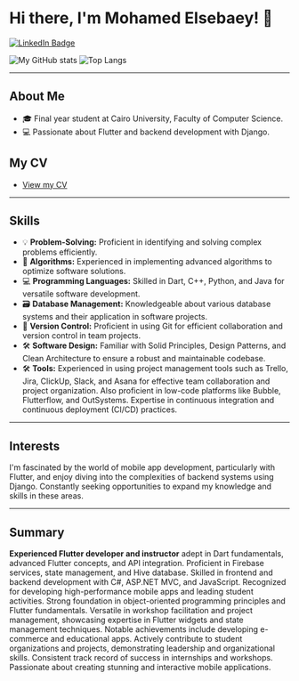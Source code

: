 
# Hi there, I'm Mohamed Elsebaey! 👋   <div id="badges">
  <a href="https://www.linkedin.com/in/mohamed-elsebaey-b43062242/">
    <img src="https://img.shields.io/badge/LinkedIn-blue?style=for-the-badge&logo=linkedin&logoColor=white" alt="LinkedIn Badge"/>
  </a>
</div>

![My GitHub stats](https://github-readme-stats.vercel.app/api?username=muhammedelsepa3y&hide=stars&count_private=true&show_icons=true&&include_all_commits=true)
![Top Langs](https://github-readme-stats.vercel.app/api/top-langs/?username=muhammedelsepa3y&layout=donut)

---

## About Me
- 🎓 Final year student at Cairo University, Faculty of Computer Science.
- 💻 Passionate about Flutter and backend development with Django.
  
## My CV
- [View my CV](https://docs.google.com/document/d/1_trMyVJBwuGp2Ug2LgkeeTSo4KEXMi5zVKI9N8ov_Jo/edit?usp=sharing)

---

## Skills
- 💡 **Problem-Solving:** Proficient in identifying and solving complex problems efficiently.
- 🧠 **Algorithms:** Experienced in implementing advanced algorithms to optimize software solutions.
- 💻 **Programming Languages:** Skilled in Dart, C++, Python, and Java for versatile software development.
- 🗃️ **Database Management:** Knowledgeable about various database systems and their application in software projects.
- 🔄 **Version Control:** Proficient in using Git for efficient collaboration and version control in team projects.
- 🛠️ **Software Design:** Familiar with Solid Principles, Design Patterns, and Clean Architecture to ensure a robust and maintainable codebase.
- 🛠️ **Tools:** Experienced in using project management tools such as Trello, Jira, ClickUp, Slack, and Asana for effective team collaboration and project organization. Also proficient in low-code platforms like Bubble, Flutterflow, and OutSystems. Expertise in continuous integration and continuous deployment (CI/CD) practices.

---

## Interests
I'm fascinated by the world of mobile app development, particularly with Flutter, and enjoy diving into the complexities of backend systems using Django. Constantly seeking opportunities to expand my knowledge and skills in these areas.

---

## Summary

**Experienced Flutter developer and instructor** adept in Dart fundamentals, advanced Flutter concepts, and API integration. Proficient in Firebase services, state management, and Hive database. Skilled in frontend and backend development with C#, ASP.NET MVC, and JavaScript. Recognized for developing high-performance mobile apps and leading student activities. Strong foundation in object-oriented programming principles and Flutter fundamentals. Versatile in workshop facilitation and project management, showcasing expertise in Flutter widgets and state management techniques. Notable achievements include developing e-commerce and educational apps. Actively contribute to student organizations and projects, demonstrating leadership and organizational skills. Consistent track record of success in internships and workshops. Passionate about creating stunning and interactive mobile applications.








